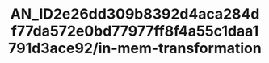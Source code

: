 ---  
schema: schema:AN_ID2e26dd309b8392d4aca284df77da572e0bd77977ff8f4a55c1daa1791d3ace92/in-mem-transformation  
title: AN_ID2e26dd309b8392d4aca284df77da572e0bd77977ff8f4a55c1daa1791d3ace92/in-mem-transformation  
organization: Sample Department  
notes: Used in 0 lineage(s)  
resources:  
  - name: AN_ID2e26dd309b8392d4aca284df77da572e0bd77977ff8f4a55c1daa1791d3ace92/in-mem-transformation 
    url: in-mem://AN_ID2e26dd309b8392d4aca284df77da572e0bd77977ff8f4a55c1daa1791d3ace92/in-mem-transformation 
    format : DataFrame  
license: None  
category:
  - Education  
maintainer: User  
maintainer_email: UserMail  
---